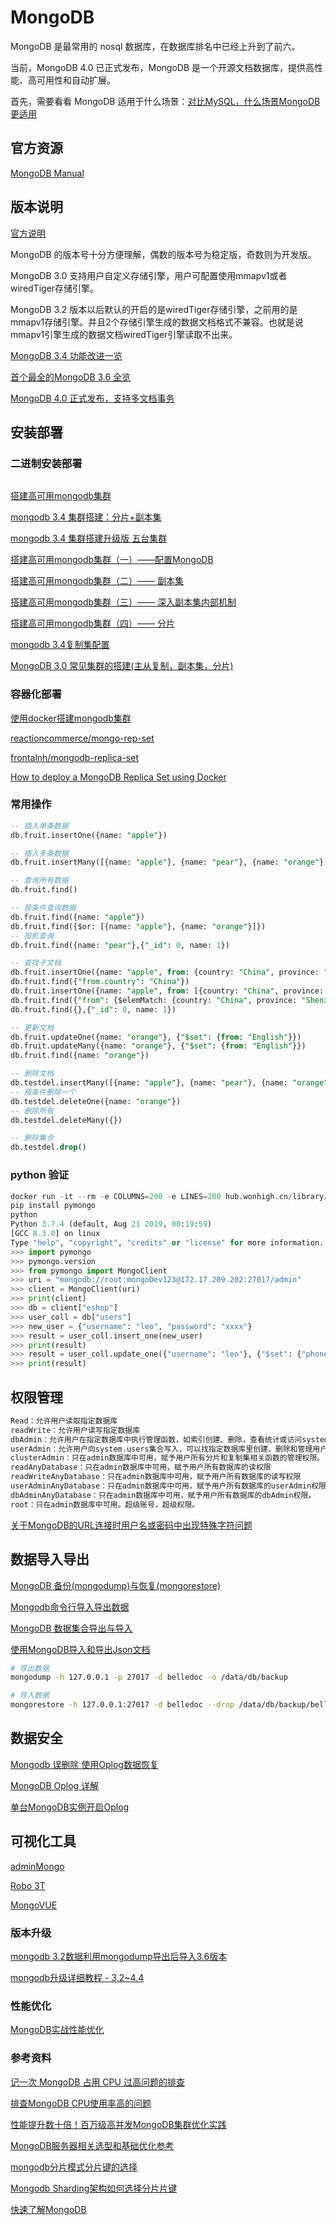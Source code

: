 # MongoDB

MongoDB 是最常用的 nosql 数据库，在数据库排名中已经上升到了前六。

当前，MongoDB 4.0 已正式发布，MongoDB 是一个开源文档数据库，提供高性能、高可用性和自动扩展。

首先，需要看看 MongoDB 适用于什么场景：[对比MySQL，什么场景MongoDB更适用](https://www.cnblogs.com/imhurley/p/6060229.html)

## 官方资源

[MongoDB Manual](https://docs.mongodb.com/manual/)

## 版本说明

[官方说明](https://docs.mongodb.com/manual/release-notes/)

MongoDB 的版本号十分方便理解，偶数的版本号为稳定版，奇数则为开发版。

MongoDB 3.0 支持用户自定义存储引擎，用户可配置使用mmapv1或者wiredTiger存储引擎。

MongoDB 3.2 版本以后默认的开启的是wiredTiger存储引擎，之前用的是mmapv1存储引擎。并且2个存储引擎生成的数据文档格式不兼容。也就是说mmapv1引擎生成的数据文档wiredTiger引擎读取不出来。

[MongoDB 3.4 功能改进一览](http://www.mongoing.com/archives/3586)

[首个最全的MongoDB 3.6 全览](https://segmentfault.com/a/1190000011934989)

[MongoDB 4.0 正式发布，支持多文档事务](https://www.oschina.net/news/97524/mongodb-4-0-released)

## 安装部署

### 二进制安装部署

```sh

```

[搭建高可用mongodb集群](http://www.lanceyan.com/tech/mongodb)

[mongodb 3.4 集群搭建：分片+副本集](http://www.ityouknow.com/mongodb/2017/08/05/mongodb-cluster-setup.html)

[mongodb 3.4 集群搭建升级版 五台集群](https://www.cnblogs.com/ityouknow/p/7566682.html)

[搭建高可用mongodb集群（一）——配置MongoDB](http://www.lanceyan.com/tech/mongodb/mongodb_cluster_1.html)

[搭建高可用mongodb集群（二）—— 副本集](http://www.lanceyan.com/tech/mongodb/mongodb_repset1.html)

[搭建高可用mongodb集群（三）—— 深入副本集内部机制](http://www.lanceyan.com/tech/mongodb_repset2.html)

[搭建高可用mongodb集群（四）—— 分片](http://www.lanceyan.com/tech/arch/mongodb_shard1.html)

[mongodb 3.4复制集配置](https://www.cnblogs.com/shengdimaya/p/6598450.html)

[MongoDB 3.0 常见集群的搭建(主从复制，副本集，分片)](https://blog.csdn.net/canot/article/details/50739359)

### 容器化部署

[使用docker搭建mongodb集群](http://bazingafeng.com/2017/06/19/create-mongodb-replset-cluster-using-docker/)

[reactioncommerce/mongo-rep-set](https://github.com/reactioncommerce/mongo-rep-set)

[frontalnh/mongodb-replica-set](https://github.com/frontalnh/mongodb-replica-set)

[How to deploy a MongoDB Replica Set using Docker](https://towardsdatascience.com/how-to-deploy-a-mongodb-replica-set-using-docker-6d0b9ac00e49)

### 常用操作

```sql
-- 插入单条数据
db.fruit.insertOne({name: "apple"})

-- 插入多条数据
db.fruit.insertMany([{name: "apple"}, {name: "pear"}, {name: "orange"}])

-- 查询所有数据
db.fruit.find()

-- 按条件查询数据
db.fruit.find({name: "apple"})
db.fruit.find({$or: [{name: "apple"}, {name: "orange"}]})
-- 投影查询
db.fruit.find({name: "pear"},{"_id": 0, name: 1})

-- 查找子文档
db.fruit.insertOne({name: "apple", from: {country: "China", province: "Shenzhen"}})
db.fruit.find({"from.country": "China"})
db.fruit.insertOne({name: "apple", from: [{country: "China", province: "Shenzhen"}, {country: "China", province: "Guangzhou"}]})
db.fruit.find({"from": {$elemMatch: {country: "China", province: "Shenzhen"}}})
db.fruit.find({},{"_id": 0, name: 1})

-- 更新文档
db.fruit.updateOne({name: "orange"}, {"$set": {from: "English"}})
db.fruit.updateMany({name: "orange"}, {"$set": {from: "English"}})
db.fruit.find({name: "orange"})

-- 删除文档
db.testdel.insertMany([{name: "apple"}, {name: "pear"}, {name: "orange"}])
-- 按条件删除一个
db.testdel.deleteOne({name: "orange"})
-- 删除所有
db.testdel.deleteMany({})

-- 删除集合
db.testdel.drop()
```

### python 验证

```python
docker run -it --rm -e COLUMNS=200 -e LINES=200 hub.wonhigh.cn/library/python:3.7.4-alpine3.10 sh
pip install pymongo
python
Python 3.7.4 (default, Aug 21 2019, 00:19:59) 
[GCC 8.3.0] on linux
Type "help", "copyright", "credits" or "license" for more information.
>>> import pymongo
>>> pymongo.version
>>> from pymongo import MongoClient
>>> uri = "mongodb://root:mongoDev123@172.17.209.202:27017/admin"    
>>> client = MongoClient(uri)
>>> print(client)
>>> db = client["eshop"]
>>> user_coll = db["users"]
>>> new_user = {"username": "leo", "password": "xxxx"}
>>> result = user_coll.insert_one(new_user)
>>> print(result)
>>> result = user_coll.update_one({"username": "leo"}, {"$set": {"phone": "123456789"}})  
>>> print(result)
```

## 权限管理

```sh
Read：允许用户读取指定数据库
readWrite：允许用户读写指定数据库
dbAdmin：允许用户在指定数据库中执行管理函数，如索引创建、删除，查看统计或访问system.profile
userAdmin：允许用户向system.users集合写入，可以找指定数据库里创建、删除和管理用户
clusterAdmin：只在admin数据库中可用，赋予用户所有分片和复制集相关函数的管理权限。
readAnyDatabase：只在admin数据库中可用，赋予用户所有数据库的读权限
readWriteAnyDatabase：只在admin数据库中可用，赋予用户所有数据库的读写权限
userAdminAnyDatabase：只在admin数据库中可用，赋予用户所有数据库的userAdmin权限
dbAdminAnyDatabase：只在admin数据库中可用，赋予用户所有数据库的dbAdmin权限。
root：只在admin数据库中可用。超级账号，超级权限。
```

[关于MongoDB的URL连接时用户名或密码中出现特殊字符问题](https://blog.csdn.net/u013732444/article/details/78229177)

## 数据导入导出

[MongoDB 备份(mongodump)与恢复(mongorestore)](http://www.runoob.com/mongodb/mongodb-mongodump-mongorestore.html)

[Mongodb命令行导入导出数据](https://blog.csdn.net/cupid_1314/article/details/79153480)

[MongoDB 数据集合导出与导入](https://blog.csdn.net/wangmx1993328/article/details/82663617)

[使用MongoDB导入和导出Json文档](https://www.pianshen.com/article/9726287590/)

```sh
# 导出数据
mongodump -h 127.0.0.1 -p 27017 -d belledoc -o /data/db/backup

# 导入数据
mongorestore -h 127.0.0.1:27017 -d belledoc --drop /data/db/backup/belledoc -u root -p=mongoDev123 --authenticationDatabase admin
```

## 数据安全

[Mongodb 误删除 使用Oplog数据恢复](https://www.jianshu.com/p/4c1a8175732e)

[MongoDB Oplog 详解](https://www.cnblogs.com/operationhome/p/10688798.html)

[单台MongoDB实例开启Oplog](https://www.cnblogs.com/xuliuzai/p/9643128.html)

## 可视化工具

[adminMongo](https://github.com/mrvautin/adminMongo)

[Robo 3T](https://robomongo.org/)

[MongoVUE](http://mongodb-tools.com/tool/mongovue/)

### 版本升级

[mongodb 3.2数据利用mongodump导出后导入3.6版本](https://www.jianshu.com/p/b385e02ff75c)

[mongodb升级详细教程 - 3.2~4.4](https://blog.csdn.net/xgw1010/article/details/109119242)

### 性能优化

[MongoDB实战性能优化](https://www.cnblogs.com/swordfall/p/10427150.html)

### 参考资料

[记一次 MongoDB 占用 CPU 过高问题的排查](https://cloud.tencent.com/developer/article/1495820)

[排查MongoDB CPU使用率高的问题](https://help.aliyun.com/document_detail/62224.html)

[性能提升数十倍！百万级高并发MongoDB集群优化实践](https://dbaplus.cn/news-162-2986-1.html)

[MongoDB服务器相关选型和基础优化参考](https://blog.51cto.com/smileyouth/1653790)

[mongodb分片模式分片键的选择](https://cloud.tencent.com/developer/article/1451897)

[Mongodb Sharding架构如何选择分片片键](http://blog.chinaunix.net/uid-15795819-id-3521990.html)

[快速了解MongoDB](https://my.oschina.net/u/4374969/blog/4065569)


